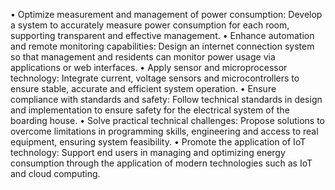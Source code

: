 • Optimize measurement and management of power consumption:
Develop a system to accurately measure power consumption for each room, supporting transparent and effective management.
• Enhance automation and remote monitoring capabilities:
Design an internet connection system so that management and residents can monitor power usage via applications or web interfaces.
• Apply sensor and microprocessor technology:
Integrate current, voltage sensors and microcontrollers to ensure stable, accurate and efficient system operation.
• Ensure compliance with standards and safety:
Follow technical standards in design and implementation to ensure safety for the electrical system of the boarding house.
• Solve practical technical challenges:
Propose solutions to overcome limitations in programming skills, engineering and access to real equipment, ensuring system feasibility.
• Promote the application of IoT technology:
Support end users in managing and optimizing energy consumption through the application of modern technologies such as IoT and cloud computing.
